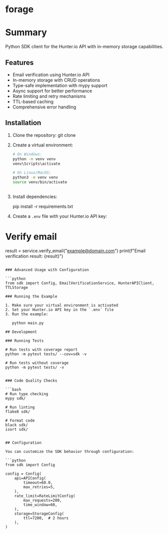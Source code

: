 # forage
 
# Summary
 Python SDK client for the Hunter.io API with in-memory storage capabilities.

## Features

- Email verification using Hunter.io API
- In-memory storage with CRUD operations
- Type-safe implementation with mypy support
- Async support for better performance
- Rate limiting and retry mechanisms
- TTL-based caching
- Comprehensive error handling

## Installation

1. Clone the repository:
   git clone <repository-url>
 

2. Create a virtual environment:
   ```bash
   # On Windows:
   python -m venv venv
   venv\Scripts\activate

   # On Linux/MacOS:
   python3 -m venv venv
   source venv/bin/activate
 

3. Install dependencies:

   pip install -r requirements.txt


4. Create a `.env` file with your Hunter.io API key:


# Verify email
result = service.verify_email("example@domain.com")
print(f"Email verification result: {result}")
```

### Advanced Usage with Configuration

```python
from sdk import Config, EmailVerificationService, HunterAPIClient, TTLStorage

### Running the Example

1. Make sure your virtual environment is activated
2. Set your Hunter.io API key in the `.env` file
3. Run the example:

   python main.py
 
## Development

### Running Tests

# Run tests with coverage report
python -m pytest tests/ --cov=sdk -v

# Run tests without coverage
python -m pytest tests/ -v


### Code Quality Checks

```bash
# Run type checking
mypy sdk/

# Run linting
flake8 sdk/

# Format code
black sdk/
isort sdk/


## Configuration

You can customize the SDK behavior through configuration:

```python
from sdk import Config

config = Config(
    api=APIConfig(
        timeout=60.0,
        max_retries=5,
    ),
    rate_limit=RateLimitConfig(
        max_requests=200,
        time_window=60,
    ),
    storage=StorageConfig(
        ttl=7200,  # 2 hours
    ),
)

